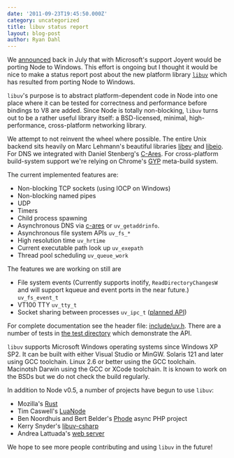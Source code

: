 ```yaml
---
date: '2011-09-23T19:45:50.000Z'
category: uncategorized
title: libuv status report
layout: blog-post
author: Ryan Dahl
---
```


We [announced](http://blog.nodejs.org/2011/06/23/porting-node-to-windows-with-microsoft%E2%80%99s-help/) back in July that with Microsoft's support Joyent would be porting Node to Windows. This effort is ongoing but I thought it would be nice to make a status report post about the new platform library [`libuv`](https://github.com/libuv/libuv) which has resulted from porting Node to Windows.

`libuv`'s purpose is to abstract platform-dependent code in Node into one place where it can be tested for correctness and performance before bindings to V8 are added. Since Node is totally non-blocking, `libuv` turns out to be a rather useful library itself: a BSD-licensed, minimal, high-performance, cross-platform networking library.

We attempt to not reinvent the wheel where possible. The entire Unix backend sits heavily on Marc Lehmann's beautiful libraries [libev](http://software.schmorp.de/pkg/libev.html) and [libeio](http://software.schmorp.de/pkg/libeio.html). For DNS we integrated with Daniel Stenberg's [C-Ares](http://c-ares.haxx.se/). For cross-platform build-system support we're relying on Chrome's [GYP](http://code.google.com/p/gyp/) meta-build system.

The current implemented features are:

- Non-blocking TCP sockets (using IOCP on Windows)
- Non-blocking named pipes
- UDP
- Timers
- Child process spawning
- Asynchronous DNS via [c-ares](http://c-ares.haxx.se/) or `uv_getaddrinfo`.
- Asynchronous file system APIs `uv_fs_*`
- High resolution time `uv_hrtime`
- Current executable path look up `uv_exepath`
- Thread pool scheduling `uv_queue_work`

The features we are working on still are

- File system events (Currently supports inotify, `ReadDirectoryChangesW` and will support kqueue and event ports in the near future.) `uv_fs_event_t`
- VT100 TTY `uv_tty_t`
- Socket sharing between processes `uv_ipc_t` ([planned API](https://gist.github.com/1233593))

For complete documentation see the header file: [include/uv.h](https://github.com/libuv/libuv/blob/03d0c57ea216abd611286ff1e58d4e344a459f76/include/uv.h). There are a number of tests in [the test directory](https://github.com/libuv/libuv/tree/3ca382be741ec6ce6a001f0db04d6375af8cd642/test) which demonstrate the API.

`libuv` supports Microsoft Windows operating systems since Windows XP SP2. It can be built with either Visual Studio or MinGW. Solaris 121 and later using GCC toolchain. Linux 2.6 or better using the GCC toolchain. Macinotsh Darwin using the GCC or XCode toolchain. It is known to work on the BSDs but we do not check the build regularly.

In addition to Node v0.5, a number of projects have begun to use `libuv`:

- Mozilla's [Rust](https://github.com/graydon/rust)
- Tim Caswell's [LuaNode](https://github.com/creationix/luanode)
- Ben Noordhuis and Bert Belder's [Phode](https://github.com/bnoordhuis/phode) async PHP project
- Kerry Snyder's [libuv-csharp](https://github.com/kersny/libuv-csharp)
- Andrea Lattuada's [web server](https://gist.github.com/1195428)

We hope to see more people contributing and using `libuv` in the future!

